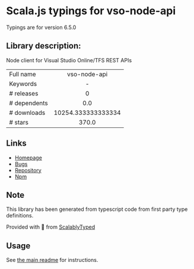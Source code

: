 
# Scala.js typings for vso-node-api

Typings are for version 6.5.0

## Library description:
Node client for Visual Studio Online/TFS REST APIs

|                    |                 |
| ------------------ | :-------------: |
| Full name          | vso-node-api |
| Keywords           | - |
| # releases         | 0 |
| # dependents       | 0.0 |
| # downloads        | 10254.333333333334 |
| # stars            | 370.0 |

## Links
- [Homepage](https://github.com/Microsoft/vso-node-api#readme)
- [Bugs](https://github.com/Microsoft/vso-node-api/issues)
- [Repository](https://github.com/Microsoft/vso-node-api)
- [Npm](https://www.npmjs.com/package/vso-node-api)
    


## Note
This library has been generated from typescript code from first party type definitions.

Provided with :purple_heart: from [ScalablyTyped](https://github.com/oyvindberg/ScalablyTyped)

## Usage
See [the main readme](../../readme.md) for instructions.


